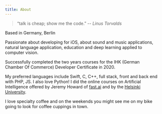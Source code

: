 ```yaml
---
title: About
---
```


>  “talk is cheap; show me the code.”  -- <cite>Linus Torvalds</cite>

Based in Germany, Berlin 

Passionate about developing for iOS, about sound and music applications, natural language application, education and deep learning applied to computer vision. 

Successfully completed the two years courses for the IHK (German Chamber Of Commerce) Developer Certificate in 2020.


My preferred languages include Swift, C, C++, full stack, front and back end with PHP, JS. I also love Python! 
I did the online courses on Artificial Intelligence offered by Jeremy Howard of [fast.ai](https://course.fast.ai) and by the [Helsinki University](https://www.elementsofai.com). 

I love specialty coffee and on the weekends you might see me on my bike going to look for coffee cuppings in town. 
